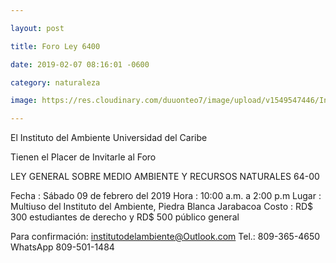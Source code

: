 ```yaml
---

layout: post

title: Foro Ley 6400

date: 2019-02-07 08:16:01 -0600

category: naturaleza

image: https://res.cloudinary.com/duuonteo7/image/upload/v1549547446/Invitacion.jpg

---
```


El Instituto del Ambiente
Universidad del Caribe

Tienen el Placer de Invitarle al Foro 

LEY GENERAL SOBRE MEDIO AMBIENTE Y RECURSOS NATURALES 64-00

Fecha	:      Sábado 09 de febrero del 2019
Hora	:      10:00 a.m. a 2:00 p.m
Lugar	:      Multiuso del Instituto del Ambiente, Piedra Blanca Jarabacoa
Costo :      RD$   300  estudiantes de derecho y RD$ 500  público general        

Para confirmación:     institutodelambiente@Outlook.com   Tel.: 809-365-4650
WhatsApp 809-501-1484
